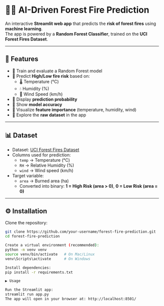 # 🌲🔥 AI-Driven Forest Fire Prediction  

An interactive **Streamlit web app** that predicts the **risk of forest fires** using **machine learning**.  
The app is powered by a **Random Forest Classifier**, trained on the **UCI Forest Fires Dataset**.  

---

## 🚀 Features  
- 🔹 Train and evaluate a Random Forest model  
- 🔹 Predict **High/Low fire risk** based on:
  - 🌡️ Temperature (°C)  
  - 💧 Humidity (%)  
  - 💨 Wind Speed (km/h)  
- 🔹 Display **prediction probability**  
- 🔹 Show **model accuracy**  
- 🔹 Visualize **feature importance** (temperature, humidity, wind)  
- 🔹 Explore the **raw dataset** in the app  

---

## 📊 Dataset  

- Dataset: [UCI Forest Fires Dataset](https://archive.ics.uci.edu/ml/datasets/forest+fires)  
- Columns used for prediction:  
  - `temp` → Temperature (°C)  
  - `RH` → Relative Humidity (%)  
  - `wind` → Wind speed (km/h)  
- Target variable:  
  - `area` → Burned area (ha)  
  - Converted into binary: **1 = High Risk (area > 0)**, **0 = Low Risk (area = 0)**  

---

## ⚙️ Installation  

Clone the repository:  

```bash
git clone https://github.com/your-username/forest-fire-prediction.git
cd forest-fire-prediction

Create a virtual environment (recommended):
python -m venv venv
source venv/bin/activate   # On Mac/Linux
venv\Scripts\activate      # On Windows

Install dependencies:
pip install -r requirements.txt

▶️ Usage

Run the Streamlit app:
streamlit run app.py
The app will open in your browser at: http://localhost:8501/


